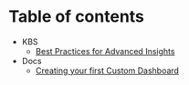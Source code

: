 # Table of contents

* KBS
  * [Best Practices for Advanced Insights](kbs/best-practices-for-advanced-insights.md)
* Docs
  * [Creating your first Custom Dashboard](docs/creating-your-first-custom-dashboard.md)

